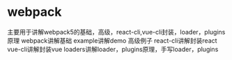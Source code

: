 # webpack
主要用于讲解webpack5的基础，高级，react-cli,vue-cli封装，loader，plugins原理
webpack讲解基础
example讲解demo 高级例子
react-cli讲解封装react
vue-cli讲解封装vue
loaders讲解loader，plugins原理，手写loader，plugins
